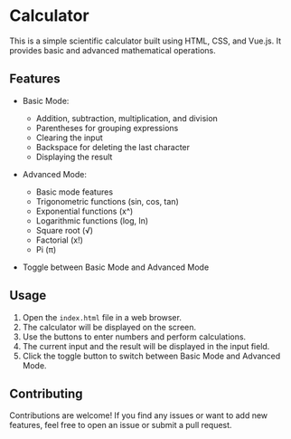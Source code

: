 # Calculator

This is a simple scientific calculator built using HTML, CSS, and Vue.js. It provides basic and advanced mathematical operations.

## Features

- Basic Mode:
  - Addition, subtraction, multiplication, and division
  - Parentheses for grouping expressions
  - Clearing the input
  - Backspace for deleting the last character
  - Displaying the result

- Advanced Mode:
  - Basic mode features
  - Trigonometric functions (sin, cos, tan)
  - Exponential functions (x^)
  - Logarithmic functions (log, ln)
  - Square root (√)
  - Factorial (x!)
  - Pi (π)

- Toggle between Basic Mode and Advanced Mode

## Usage

1. Open the `index.html` file in a web browser.
2. The calculator will be displayed on the screen.
3. Use the buttons to enter numbers and perform calculations.
4. The current input and the result will be displayed in the input field.
5. Click the toggle button to switch between Basic Mode and Advanced Mode.

## Contributing

Contributions are welcome! If you find any issues or want to add new features, feel free to open an issue or submit a pull request.

